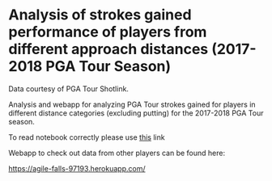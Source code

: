 # Analysis of strokes gained performance of players from different approach distances (2017-2018 PGA Tour Season)
Data courtesy of PGA Tour Shotlink. 

Analysis and webapp for analyzing PGA Tour strokes gained for players in different distance categories (excluding putting) for the 2017-2018 PGA Tour season. 

To read notebook correctly please use [this](https://colab.research.google.com/github/PhilipEkfeldt/PGA_SG_DistanceCategory_Analysis/blob/master/PGA%20Analysis%202018.ipynb) link

Webapp to check out data from other players can be found here:

https://agile-falls-97193.herokuapp.com/
